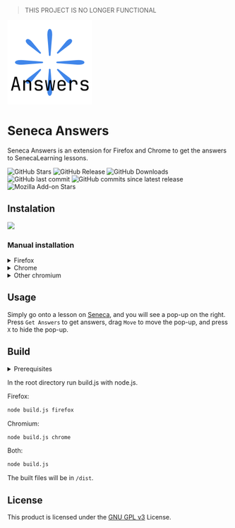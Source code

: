> THIS PROJECT IS NO LONGER FUNCTIONAL

![Icon](icons/icon-192.png)

# Seneca Answers

Seneca Answers is an extension for Firefox and Chrome to get the answers to SenecaLearning lessons.

![GitHub Stars](https://img.shields.io/github/stars/pepperonijail77/seneca-answers?style=flat)
![GitHub Release](https://img.shields.io/github/v/release/pepperonijail77/seneca-answers)
![GitHub Downloads](https://img.shields.io/github/downloads/pepperonijail77/seneca-answers/total)
![GitHub last commit](https://img.shields.io/github/last-commit/pepperonijail77/seneca-answers)
![GitHub commits since latest release](https://img.shields.io/github/commits-since/pepperonijail77/seneca-answers/latest/dev)
![Mozilla Add-on Stars](https://img.shields.io/amo/stars/seneca-answers)

## Instalation

[![](https://extensionworkshop.com/assets/img/documentation/publish/get-the-addon-178x60px.dad84b42.png)](https://addons.mozilla.org/firefox/addon/seneca-answers/)

### Manual installation

<details>
<summary>Firefox</summary>

Download `seneca-answers.xpi` from the latest [release](https://github.com/pepperonijail77/seneca-answers/releases/latest) - you will have to right-click and select `Save Link As...`, otherwise Firefox will try to install it.

Go to `about:debugging#/runtime/this-firefox`, and press `Load Temporary Add-on...`, then select the `seneca-answers.xpi` file that you downloaded.

</details>
<details>
<summary>Chrome</summary>

Download `seneca-answers.crx` from the latest [release](https://github.com/pepperonijail77/seneca-answers/releases/latest) - you will have to right-click and select `Save link as...`, otherwise Chrome will try to install it. Extract its contents into a folder somewhere.

On Chrome, go to `chrome://extensions`, and enable developer mode if you haven't already.

Press on `Load unpacked`, then navigate to and select the folder that you extracted into.

</details>
<details>
<summary>Other chromium</summary>

> Note that it is only tested on Firefox, Chrome and Chromium. There is no guarantee that it will work for your browser.

Download `seneca-answers.crx` from the latest [release](https://github.com/pepperonijail77/seneca-answers/releases/latest).

Go to `chrome://extensions`, and enable developer mode if you haven't already.

Drag and drop `seneca-answers.crx` that you downloaded onto the page, and press `Add Extension`.

</details>

## Usage

Simply go onto a lesson on [Seneca](https://app.senecalearning.com/), and you will see a pop-up on the right. Press `Get Answers` to get answers, drag `Move` to move the pop-up, and press `X` to hide the pop-up.

## Build

<details>
<summary>Prerequisites</summary>

- [git](https://git-scm.com/)
- [node.js](https://nodejs.org/)

Clone the repo.
```sh
git clone https://github.com/pepperonijail77/seneca-answers.git
```

In the root directory install all the npm dependencies.
```sh
npm install
```

</details>

In the root directory run build.js with node.js.

Firefox:
```sh
node build.js firefox
```

Chromium:
```sh
node build.js chrome
```

Both:
```sh
node build.js
```

The built files will be in `/dist`.

## License
This product is licensed under the [GNU GPL v3](https://choosealicense.com/licenses/gpl-3.0) License.
